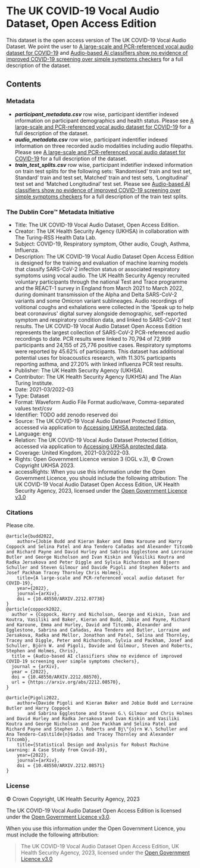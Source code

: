 # The UK COVID-19 Vocal Audio Dataset, Open Access Edition

This dataset is the open access version of The UK COVID-19 Vocal Audio Dataset. We point the user to [A large-scale and PCR-referenced vocal audio dataset for COVID-19](https://arxiv.org/pdf/2212.07738.pdf) and [Audio-based AI classifiers show no evidence of improved COVID-19 screening over simple symptoms checkers](https://arxiv.org/abs/2212.08570) for a full description of the dataset. 


## Contents

### Metadata

- **_participant_metadata.csv_** row wise, participant identifier indexed information on participant demographics and health status. Please see [A large-scale and PCR-referenced vocal audio dataset for COVID-19](https://arxiv.org/pdf/2212.07738.pdf) for a full description of the dataset.
- **_audio_metadata.csv_** row wise, participant indentifier indexed information on three recorded audio modalities including audio filepaths. Please see [A large-scale and PCR-referenced vocal audio dataset for COVID-19](https://arxiv.org/pdf/2212.07738.pdf) for a full description of the dataset.
- **_train_test_splits.csv_** row wise, participant indetifier indexed information on train test splits for the following sets: ‘Randomised’ train and test set, Standard’ train and test set, Matched’ train and test sets, ‘Longitudinal’ test set and ‘Matched Longitudinal’ test set. Please see [Audio-based AI classifiers show no evidence of improved COVID-19 screening over simple symptoms checkers](https://arxiv.org/abs/2212.08570) for a full description of the train test splits. 

### The Dublin Core™ Metadata Initiative

- Title: The UK COVID-19 Vocal Audio Dataset, Open Access Edition.
- Creator: The UK Health Security Agency (UKHSA) in collaboration with The Turing-RSS Health Data Lab.
- Subject: COVID-19, Respiratory symptom, Other audio, Cough, Asthma, Influenza. 
- Description:  The UK COVID-19 Vocal Audio Dataset Open Access Edition is designed for the training and evaluation of machine learning models that classify SARS-CoV-2 infection status or associated respiratory symptoms using vocal audio. The UK Health Security Agency recruited voluntary participants through the national Test and Trace programme and the REACT-1 survey in England from March 2021 to March 2022, during dominant transmission of the Alpha and Delta SARS-CoV-2 variants and some Omicron variant sublineages. Audio recordings of volitional coughs and exhalations were collected in the 'Speak up to help beat coronavirus' digital survey alongside demographic, self-reported symptom and respiratory condition data, and linked to SARS-CoV-2 test results. The UK COVID-19 Vocal Audio Dataset Open Access Edition represents the largest collection of SARS-CoV-2 PCR-referenced audio recordings to date. PCR results were linked to 70,794 of 72,999 participants and 24,155 of 25,776 positive cases. Respiratory symptoms were reported by 45.62% of participants. This dataset has additional potential uses for bioacoustics research, with 11.30% participants reporting asthma, and 27.20% with linked influenza PCR test results.
- Publisher: The UK Health Security Agency (UKHSA).
- Contributor: The UK Health Security Agency (UKHSA) and The Alan Turing Institute. 
- Date: 2021-03/2022-03
- Type: Dataset
- Format:  Waveform Audio File Format audio/wave, Comma-separated values text/csv
- Identifier: TODO add zenodo reserved doi
- Source: The UK COVID-19 Vocal Audio Dataset Protected Edition, accessed via application to [Accessing UKHSA protected data](https://www.gov.uk/government/publications/accessing-ukhsa-protected-data/accessing-ukhsa-protected-data).
- Language: eng
- Relation: The UK COVID-19 Vocal Audio Dataset Protected Edition, accessed via application to [Accessing UKHSA protected data](https://www.gov.uk/government/publications/accessing-ukhsa-protected-data/accessing-ukhsa-protected-data).
- Coverage: United Kingdom, 2021-03/2022-03.
- Rights: Open Government Licence version 3 (OGL v.3), © Crown Copyright UKHSA 2023.
- accessRights: When you use this information under the Open Government Licence, you should include the following attribution: The UK COVID-19 Vocal Audio Dataset Open Access Edition, UK Health Security Agency, 2023, licensed under the [Open Government Licence v3.0](https://www.nationalarchives.gov.uk/doc/open-government-licence/)

### Citations
Please cite.

``` 
@article{budd2022,
    author={Jobie Budd and Kieran Baker and Emma Karoune and Harry Coppock and Selina Patel and Ana Tendero Cañadas and Alexander Titcomb and Richard Payne and David Hurley and Sabrina Egglestone and Lorraine Butler and George Nicholson and Ivan Kiskin and Vasiliki Koutra and Radka Jersakova and Peter Diggle and Sylvia Richardson and Bjoern Schuller and Steven Gilmour and Davide Pigoli and Stephen Roberts and Josef Packham Tracey Thornley Chris Holmes},
    title={A large-scale and PCR-referenced vocal audio dataset for COVID-19},
    year={2022},
    journal={arXiv},
    doi = {10.48550/ARXIV.2212.07738}
}
@article{coppock2022,
  author = {Coppock, Harry and Nicholson, George and Kiskin, Ivan and Koutra, Vasiliki and Baker, Kieran and Budd, Jobie and Payne, Richard and Karoune, Emma and Hurley, David and Titcomb, Alexander and Egglestone, Sabrina and Cañadas, Ana Tendero and Butler, Lorraine and Jersakova, Radka and Mellor, Jonathon and Patel, Selina and Thornley, Tracey and Diggle, Peter and Richardson, Sylvia and Packham, Josef and Schuller, Björn W. and Pigoli, Davide and Gilmour, Steven and Roberts, Stephen and Holmes, Chris},
  title = {Audio-based AI classifiers show no evidence of improved COVID-19 screening over simple symptoms checkers},
  journal = {arXiv},
  year = {2022},
  doi = {10.48550/ARXIV.2212.08570},
  url = {https://arxiv.org/abs/2212.08570},
}

@article{Pigoli2022,
    author={Davide Pigoli and Kieran Baker and Jobie Budd and Lorraine Butler and Harry Coppock
        and Sabrina Egglestone and Steven G.\ Gilmour and Chris Holmes and David Hurley and Radka Jersakova and Ivan Kiskin and Vasiliki Koutra and George Nicholson and Joe Packham and Selina Patel and Richard Payne and Stephen J.\ Roberts and Bj\"{o}rn W.\ Schuller and Ana Tendero-Ca$\tilde{n}$adas and Tracey Thornley and Alexander Titcomb},
    title={Statistical Design and Analysis for Robust Machine Learning: A Case Study from Covid-19},
    year={2022},
    journal={arXiv},
    doi = {10.48550/ARXIV.2212.08571}
}
```

### License
© Crown Copyright, UK Health Security Agency, 2023

The UK COVID-19 Vocal Audio Dataset Open Access Edition is licensed under the [Open Government Licence v3.0](https://www.nationalarchives.gov.uk/doc/open-government-licence/).

When you use this information under the Open Government Licence, you must include the following attribution: 

> The UK COVID-19 Vocal Audio Dataset Open Access Edition, UK Health Security Agency, 2023, licensed under the [Open Government Licence v3.0](https://www.nationalarchives.gov.uk/doc/open-government-licence/)
